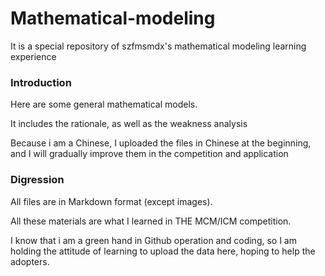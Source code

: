 # Mathematical-modeling
It is a special repository of szfmsmdx's mathematical modeling learning experience
### Introduction 
Here are some general mathematical models. 

It includes the rationale, as well as the weakness analysis

Because i am a Chinese, I uploaded the files in Chinese at the beginning, and I will gradually improve them in the competition and application


### Digression 
All files are in Markdown format (except images).

All these materials are what I learned in THE MCM/ICM competition.

I know that i am a green hand in Github operation and coding, so I am holding the attitude of learning to upload the data here, hoping to help the adopters.

